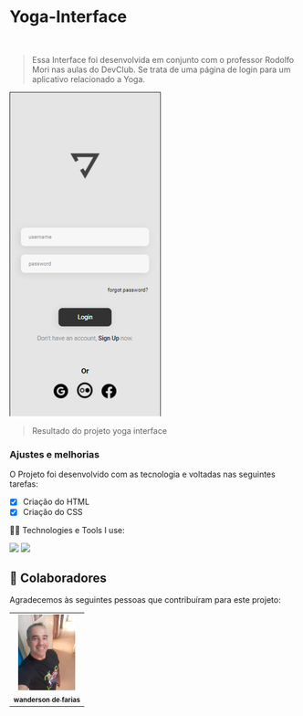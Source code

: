 # Yoga-Interface

<img src="logo.jpg" alt="">

> Essa Interface foi desenvolvida em conjunto com o professor Rodolfo Mori nas aulas do DevClub. Se trata de uma página de login para um aplicativo relacionado a Yoga.




<img src="./assets/logo.jpg" alt="logojpg">



>Resultado do projeto yoga interface

### Ajustes e melhorias

O Projeto foi desenvolvido com as tecnologia e voltadas nas seguintes tarefas:

- [x] Criação do HTML
- [x] Criação do CSS

 🧑‍💻 Technologies e Tools I use:
 <div>
 <img src="https://img.shields.io/badge/HTML5-E34F26?style=for-the-badge&logo=html5&logoColor=white">
 
 <img src="https://img.shields.io/badge/CSS3-1572B6?style=for-the-badge&logo=css3&logoColor=white">
 </div>




## 🤝 Colaboradores

Agradecemos às seguintes pessoas que contribuíram para este projeto:

<table>
  <tr>
    <td align="center">
      <a href="#">
        <img src="./assets/foto.jpg" width="100px;" alt="Foto wanderson de farias"/><br>
        <sub>
          <b>wanderson de farias</b>
        </sub>
      </a>
    </td>
    

  </tr>
</table>



 
